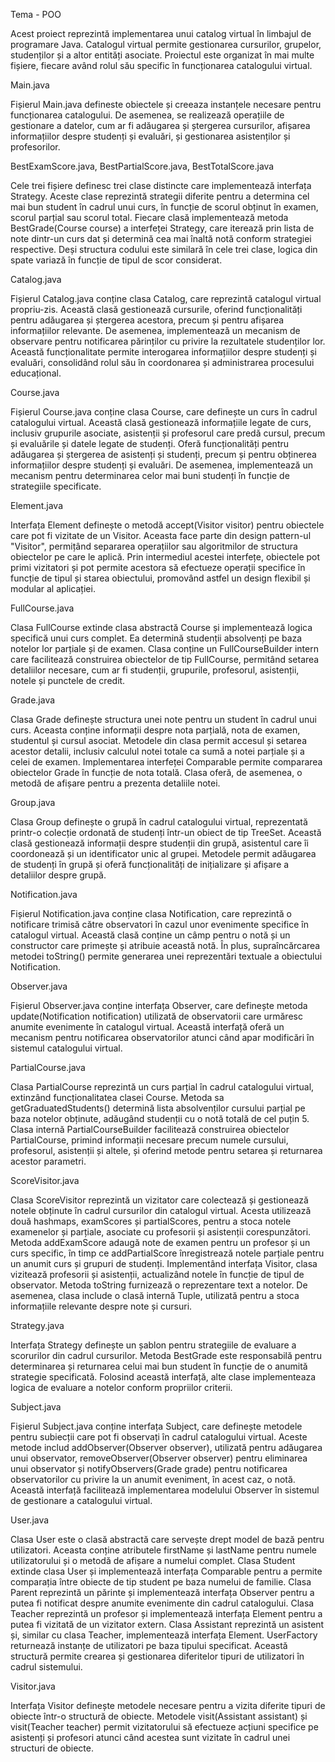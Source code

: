 Tema - POO

Acest proiect reprezintă implementarea unui catalog virtual în limbajul de programare Java. Catalogul virtual permite gestionarea cursurilor, grupelor, studenților și a altor entități asociate. Proiectul este organizat în mai multe fișiere, fiecare având rolul său specific în funcționarea catalogului virtual. 

Main.java

Fișierul Main.java defineste obiectele și creeaza instanțele necesare pentru funcționarea catalogului. De asemenea, se realizează operațiile de gestionare a datelor, cum ar fi adăugarea și ștergerea cursurilor, afișarea informațiilor despre studenți și evaluări, și gestionarea asistenților și profesorilor.

BestExamScore.java, BestPartialScore.java, BestTotalScore.java

Cele trei fișiere definesc trei clase distincte care implementează interfața Strategy. Aceste clase reprezintă strategii diferite pentru a determina cel mai bun student în cadrul unui curs, în funcție de scorul obținut în examen, scorul parțial sau scorul total. Fiecare clasă implementează metoda BestGrade(Course course) a interfeței Strategy, care iterează prin lista de note dintr-un curs dat și determină cea mai înaltă notă conform strategiei respective. Deși structura codului este similară în cele trei clase, logica din spate variază în funcție de tipul de scor considerat. 

Catalog.java

Fișierul Catalog.java conține clasa Catalog, care reprezintă catalogul virtual propriu-zis. Această clasă gestionează cursurile, oferind funcționalități pentru adăugarea și ștergerea acestora, precum și pentru afișarea informațiilor relevante. De asemenea, implementează un mecanism de observare pentru notificarea părinților cu privire la rezultatele studenților lor. Această funcționalitate permite interogarea informațiilor despre studenți și evaluări, consolidând rolul său în coordonarea și administrarea procesului educațional.

Course.java

Fișierul Course.java conține clasa Course, care definește un curs în cadrul catalogului virtual. Această clasă gestionează informațiile legate de curs, inclusiv grupurile asociate, asistenții și profesorul care predă cursul, precum și evaluările și datele legate de studenți. Oferă funcționalități pentru adăugarea și ștergerea de asistenți și studenți, precum și pentru obținerea informațiilor despre studenți și evaluări. De asemenea, implementează un mecanism pentru determinarea celor mai buni studenți în funcție de strategiile specificate.

Element.java

Interfața Element definește o metodă accept(Visitor visitor) pentru obiectele care pot fi vizitate de un Visitor. Aceasta face parte din design pattern-ul "Visitor", permițând separarea operațiilor sau algoritmilor de structura obiectelor pe care le aplică. Prin intermediul acestei interfețe, obiectele pot primi vizitatori și pot permite acestora să efectueze operații specifice în funcție de tipul și starea obiectului, promovând astfel un design flexibil și modular al aplicației.

FullCourse.java

Clasa FullCourse extinde clasa abstractă Course și implementează logica specifică unui curs complet. Ea determină studenții absolvenți pe baza notelor lor parțiale și de examen. Clasa conține un FullCourseBuilder intern care facilitează construirea obiectelor de tip FullCourse, permitând setarea detaliilor necesare, cum ar fi studenții, grupurile, profesorul, asistenții, notele și punctele de credit.

Grade.java

Clasa Grade definește structura unei note pentru un student în cadrul unui curs. Aceasta conține informații despre nota parțială, nota de examen, studentul și cursul asociat. Metodele din clasa permit accesul și setarea acestor detalii, inclusiv calculul notei totale ca sumă a notei parțiale și a celei de examen. Implementarea interfeței Comparable permite compararea obiectelor Grade în funcție de nota totală. Clasa oferă, de asemenea, o metodă de afișare pentru a prezenta detaliile notei.

Group.java

Clasa Group definește o grupă în cadrul catalogului virtual, reprezentată printr-o colecție ordonată de studenți într-un obiect de tip TreeSet. Această clasă gestionează informații despre studenții din grupă, asistentul care îi coordonează și un identificator unic al grupei. Metodele permit adăugarea de studenți în grupă și oferă funcționalități de inițializare și afișare a detaliilor despre grupă.

Notification.java

Fișierul Notification.java conține clasa Notification, care reprezintă o notificare trimisă către observatori în cazul unor evenimente specifice în catalogul virtual. Această clasă conține un câmp pentru o notă și un constructor care primește și atribuie această notă. În plus, supraîncărcarea metodei toString() permite generarea unei reprezentări textuale a obiectului Notification.

Observer.java

Fișierul Observer.java conține interfața Observer, care definește metoda update(Notification notification) utilizată de observatorii care urmăresc anumite evenimente în catalogul virtual. Această interfață oferă un mecanism pentru notificarea observatorilor atunci când apar modificări în sistemul catalogului virtual.

PartialCourse.java

Clasa PartialCourse reprezintă un curs parțial în cadrul catalogului virtual, extinzând funcționalitatea clasei Course. Metoda sa getGraduatedStudents() determină lista absolvenților cursului parțial pe baza notelor obținute, adăugând studenții cu o notă totală de cel puțin 5. Clasa internă PartialCourseBuilder facilitează construirea obiectelor PartialCourse, primind informații necesare precum numele cursului, profesorul, asistenții și altele, și oferind metode pentru setarea și returnarea acestor parametri.

ScoreVisitor.java

Clasa ScoreVisitor reprezintă un vizitator care colectează și gestionează notele obținute în cadrul cursurilor din catalogul virtual. Acesta utilizează două hashmaps, examScores și partialScores, pentru a stoca notele examenelor și parțiale, asociate cu profesorii și asistenții corespunzători. Metoda addExamScore adaugă note de examen pentru un profesor și un curs specific, în timp ce addPartialScore înregistrează notele parțiale pentru un anumit curs și grupuri de studenți. Implementând interfața Visitor, clasa vizitează profesorii și asistenții, actualizând notele în funcție de tipul de observator. Metoda toString furnizează o reprezentare text a notelor. De asemenea, clasa include o clasă internă Tuple, utilizată pentru a stoca informațiile relevante despre note și cursuri.

Strategy.java

Interfața Strategy definește un șablon pentru strategiile de evaluare a scorurilor din cadrul cursurilor. Metoda BestGrade este responsabilă pentru determinarea și returnarea celui mai bun student în funcție de o anumită strategie specificată. Folosind această interfață, alte clase implementeaza logica de evaluare a notelor conform propriilor criterii.

Subject.java

Fișierul Subject.java conține interfața Subject, care definește metodele pentru subiecții care pot fi observați în cadrul catalogului virtual. Aceste metode includ addObserver(Observer observer), utilizată pentru adăugarea unui observator, removeObserver(Observer observer) pentru eliminarea unui observator și notifyObservers(Grade grade) pentru notificarea observatorilor cu privire la un anumit eveniment, în acest caz, o notă. Această interfață facilitează implementarea modelului Observer în sistemul de gestionare a catalogului virtual.

User.java

Clasa User este o clasă abstractă care servește drept model de bază pentru utilizatori. Aceasta conține atributele firstName și lastName pentru numele utilizatorului și o metodă de afișare a numelui complet. Clasa Student extinde clasa User și implementează interfața Comparable pentru a permite comparația între obiecte de tip student pe baza numelui de familie. Clasa Parent reprezintă un părinte și implementează interfața Observer pentru a putea fi notificat despre anumite evenimente din cadrul catalogului. Clasa Teacher reprezintă un profesor și implementează interfața Element pentru a putea fi vizitată de un vizitator extern. Clasa Assistant reprezintă un asistent și, similar cu clasa Teacher, implementează interfața Element. UserFactory returnează instanțe de utilizatori pe baza tipului specificat. Această structură permite crearea și gestionarea diferitelor tipuri de utilizatori în cadrul sistemului.

Visitor.java

Interfața Visitor definește metodele necesare pentru a vizita diferite tipuri de obiecte într-o structură de obiecte. Metodele visit(Assistant assistant) și visit(Teacher teacher) permit vizitatorului să efectueze acțiuni specifice pe asistenți și profesori atunci când acestea sunt vizitate în cadrul unei structuri de obiecte.
